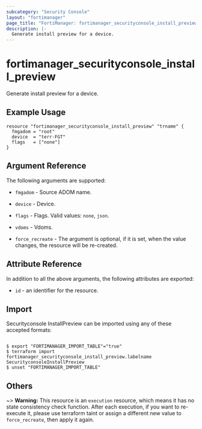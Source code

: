 ```yaml
---
subcategory: "Security Console"
layout: "fortimanager"
page_title: "FortiManager: fortimanager_securityconsole_install_preview"
description: |-
  Generate install preview for a device.
---
```


# fortimanager_securityconsole_install_preview
Generate install preview for a device.

## Example Usage

```hcl
resource "fortimanager_securityconsole_install_preview" "trname" {
  fmgadom = "root"
  device  = "terr-FGT"
  flags   = ["none"]
}
```

## Argument Reference


The following arguments are supported:


* `fmgadom` - Source ADOM name.
* `device` - Device.
* `flags` - Flags. Valid values: `none`, `json`.

* `vdoms` - Vdoms.
* `force_recreate` - The argument is optional, if it is set, when the value changes, the resource will be re-created.


## Attribute Reference

In addition to all the above arguments, the following attributes are exported:
* `id` - an identifier for the resource.

## Import

Securityconsole InstallPreview can be imported using any of these accepted formats:
```

$ export "FORTIMANAGER_IMPORT_TABLE"="true"
$ terraform import fortimanager_securityconsole_install_preview.labelname SecurityconsoleInstallPreview
$ unset "FORTIMANAGER_IMPORT_TABLE"
```

## Others

~> **Warning:** This resource is an `execution` resource, which means it has no state consistency check function. After each execution, if you want to re-execute it, please use terraform taint or assign a different new value to `force_recreate`, then apply it again.
